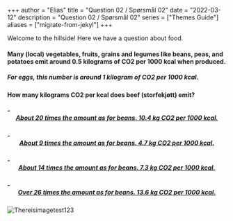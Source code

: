 +++
author = "Elias"
title = "Question 02 / Spørsmål 02"
date = "2022-03-12"
description = "Question 02 / Spørsmål 02"
series = ["Themes Guide"]
aliases = ["migrate-from-jekyl"]
+++

Welcome to the hillside! Here we have a question about food.

#### Many (local) vegetables, fruits, grains and legumes like beans, peas, and potatoes emit around 0.5 kilograms of CO2 per 1000 kcal when produced. 
##### For eggs, this number is around 1 kilogram of CO2 per 1000 kcal. 
#### How many kilograms CO2 per kcal does beef (storfekjøtt) emit?


##### - <center> [About 20 times the amount as for beans. 10.4 kg CO2 per 1000 kcal. ](https://biodivgame.github.io/archive/question-1_02_false/wrong-answer/) </center>
##### - <center> [About 9 times the amount as for beans. 4.7 kg CO2 per 1000 kcal.](https://biodivgame.github.io/archive/question-1_02_false/wrong-answer/) </center>
##### - <center> [About 14 times the amount as for beans. 7.3 kg CO2 per 1000 kcal. ](https://biodivgame.github.io/archive/question-1_02_false/wrong-answer/) </center>
##### - <center> [Over 26 times the amount as for beans. 13.6 kg CO2 per 1000 kcal.](https://biodivgame.github.io/archive/question-1_02_correct/right-answer/) </center>

![Thereisimagetest123](/img/cherry-blossoms.jpg)
